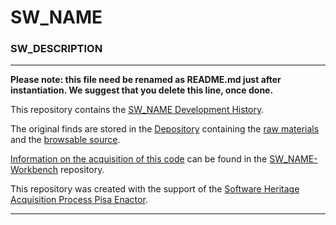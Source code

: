 # SW_NAME

### SW_DESCRIPTION 

-------------------
__Please note: this file need be renamed as README.md just after instantiation. We suggest that you delete this line, once done.__

This repository contains the 
[SW_NAME Development History](https://github.com/Unipisa/SW_NAME/tree/SourceCode/). 

The original finds are stored in the [Depository](https://github.com/Unipisa/SW_NAME-Depository) 
containing the
[raw materials](https://github.com/Unipisa/SW_NAME-Depository/tree/master/raw_materials) and the
[browsable source](https://github.com/Unipisa/SW_NAME-Depository/tree/master/browsable_source).

[Information on the acquisition of this code](https://github.com/Unipisa/SW_NAME-Workbench/tree/master/metadata) can be found in the [SW_NAME-Workbench](https://github.com/Unipisa/SW_NAME-Workbench) repository.

This repository was created with the support of the 
[Software Heritage Acquisition Process Pisa Enactor](https://github.com/Unipisa/SWHAPPE).


-------------------
